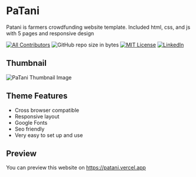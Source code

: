 # PaTani
Patani is farmers crowdfunding website template. Included html, css, and js with 5 pages and responsive design

<!-- PROJECT SHIELDS -->
<!--
*** I'm using markdown "reference style" links for readability.
*** Reference links are enclosed in brackets [ ] instead of parentheses ( ).
*** See the bottom of this document for the declaration of the reference variables
*** for contributors-url, forks-url, etc. This is an optional, concise syntax you may use.
*** https://www.markdownguide.org/basic-syntax/#reference-style-links
-->
[![All Contributors](https://img.shields.io/badge/all_contributors-1-green.svg?style=for-the-badge)](#contributors-)
![GitHub repo size in bytes](https://img.shields.io/github/repo-size/badges/shields.svg?style=for-the-badge)
[![MIT License](https://img.shields.io/github/license/jfalih/patani?label=license&style=for-the-badge)](LICENSE)
[![LinkedIn](https://img.shields.io/badge/LinkedIn-0077B5?style=for-the-badge&logo=linkedin&logoColor=white)](https://www.linkedin.com/in/jan-falih-fadhillah-a7bb7318b)

## Thumbnail
![PaTani Thumbnail Image](https://i.ibb.co/B29FXth/Instagram-story-1.png)
## Theme Features
-   Cross browser compatible
-   Responsive layout
-   Google Fonts
-   Seo friendly
-   Very easy to set up and use
## Preview
You can preview this website on https://patani.vercel.app

